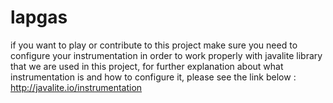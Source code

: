 # lapgas
if you want to play or contribute to this project make sure you need to 
configure your instrumentation in order to work properly with javalite library 
that we are used in this project, for further explanation about what  
instrumentation is and how to configure it, please see the link below :
http://javalite.io/instrumentation
